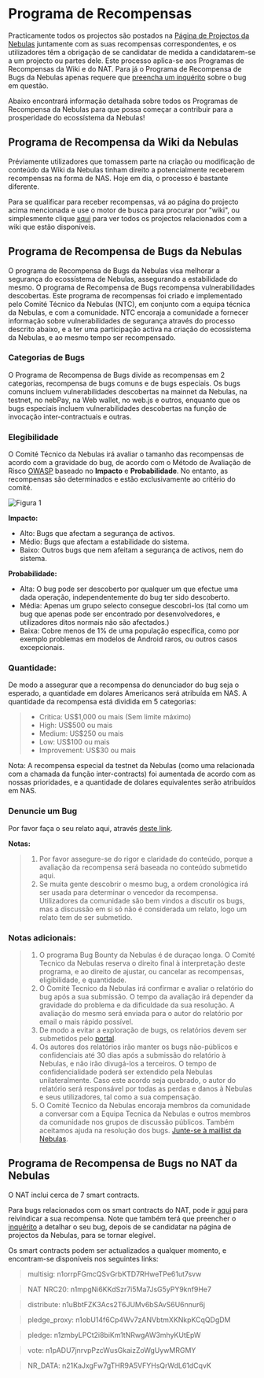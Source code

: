 # Programa de Recompensas
Practicamente todos os projectos são postados na [Página de Projectos da Nebulas](https://go.nebulas.io) juntamente com as suas recompensas correspondentes, e os utilizadores têm a obrigação de se candidatar de medida a candidatarem-se a um projecto ou partes dele. Este processo aplica-se aos Programas de Recompensas da Wiki e do NAT. Para já o Programa de Recompensa de Bugs da Nebulas apenas requere que [preencha um inquérito](https://docs.google.com/forms/d/e/1FAIpQLScaCeODU26maPJIuyCkX6Lsa0A5Xi2AZ_z-mvKlHmd89_CaXQ/viewform) sobre o bug em questão.

Abaixo encontrará informação detalhada sobre todos os Programas de Recompensa da Nebulas para que possa começar a contribuir para a prosperidade do ecossístema da Nebulas!

## Programa de Recompensa da Wiki da Nebulas
Préviamente utilizadores que tomassem parte na criação ou modificação de conteúdo da Wiki da Nebulas tinham direito a potencialmente receberem recompensas na forma de NAS. Hoje em dia, o processo é bastante diferente.

Para se qualificar para receber recompensas, vá ao página do projecto acima mencionada e use o motor de busca para procurar por "wiki", ou simplesmente clique [aqui](https://go.nebulas.io/search?q=wiki) para ver todos os projectos relacionados com a wiki que estão disponíveis.

## Programa de Recompensa de Bugs da Nebulas
O programa de Recompensa de Bugs da Nebulas visa melhorar a segurança do ecossístema de Nebulas, assegurando a estabilidade do mesmo. O programa de Recompensa de Bugs recompensa vulnerabilidades descobertas. Este programa de recompensas foi criado e implementado pelo Comité Técnico da Nebulas (NTC), em conjunto com a equipa técnica da Nebulas, e com a comunidade. NTC encoraja a comunidade a fornecer informação sobre vulnerabilidades de segurança através do processo descrito abaixo, e a ter uma participação activa na criação do ecossístema da Nebulas, e ao mesmo tempo ser recompensado.

### Categorias de Bugs
O Programa de Recompensa de Bugs divide as recompensas em 2 categorias, recompensa de bugs comuns e de bugs especiais. Os bugs comuns incluem vulnerabilidades descobertas na mainnet da Nebulas, na testnet, no nebPay, na Web wallet, no web.js e outros, enquanto que os bugs especiais incluem vulnerabilidades descobertas na função de invocação inter-contractuais e outras.

### Elegibilidade
O Comité Técnico da Nebulas irá avaliar o tamanho das recompensas de acordo com a gravidade do bug, de acordo com o Método de Avaliação de Risco [OWASP](https://www.owasp.org/index.php/OWASP_Risk_Rating_Methodology) baseado no **Impacto** e **Probabilidade**. No entanto, as recompensas são determinados e estão exclusivamente ao critério do comité. 

![Figura 1](https://cdn-images-1.medium.com/max/1600/1*rR7P3JTHT2KFAYTDodsilw.jpeg)

**Impacto:**
- Alto: Bugs que afectam a segurança de activos.
- Médio: Bugs que afectam a estabilidade do sistema.
- Baixo: Outros bugs que nem afeitam a segurança de activos, nem do sistema.

**Probabilidade:**
- Alta: O bug pode ser descoberto por qualquer um que efectue uma dada operação, independentemente do bug ter sido descoberto.
- Média: Apenas um grupo selecto consegue descobri-los (tal como um bug que apenas pode ser encontrado por desenvolvedores, e utilizadores ditos normais não são afectados.)
- Baixa: Cobre menos de 1% de uma população específica, como por exemplo problemas em modelos de Android raros, ou outros casos excepcionais. 

### Quantidade:
De modo a assegurar que a recompensa do denunciador do bug seja o esperado, a quantidade em dolares Americanos será atribuída em NAS. A quantidade da recompensa está dividida em 5 categorias:

> - Critica: US$1,000 ou mais (Sem limite máximo)
> - High: US$500 ou mais
> - Medium: US$250 ou mais
> - Low: US$100 ou mais
> - Improvement: US$30 ou mais

Nota: A recompensa especial da testnet da Nebulas (como uma relacionada com a chamada da função inter-contracts) foi aumentada de acordo com as nossas prioridades, e a quantidade de dolares equivalentes serão atribuídos em NAS.

### Denuncie um Bug
Por favor faça o seu relato aqui, através [deste link](https://goo.gl/forms/5ysl61Mjpn6yDEuN2).

**Notas:**

> 1. Por favor assegure-se do rigor e claridade do conteúdo, porque a avaliação da recompensa será baseada no conteúdo submetido aqui.
> 2. Se muita gente descobrir o mesmo bug, a ordem cronológica irá ser usada para determinar o vencedor da recompensa. Utilizadores da comunidade são bem vindos a discutir os bugs, mas a discussão em si só não é considerada um relato, logo um relato tem de ser submetido. 

### Notas adicionais:
> 1. O programa Bug Bounty da Nebulas é de duraçao longa. O Comité Tecnico da Nebulas reserva o direito final à interpretação deste programa, e ao direito de ajustar, ou cancelar as recompensas, eligibilidade, e quantidade.
> 2. O Comité Tecnico da Nebulas irá confirmar e avaliar o relatório do bug após a sua submissão. O tempo da avaliação irá depender da gravidade do problema e da dificuldade da sua resolução. A avaliação do mesmo será enviada para o autor do relatório por email o mais rápido possível. 
> 3. De modo a evitar a exploração de bugs, os relatórios devem ser submetidos pelo [portal](https://docs.google.com/forms/d/e/1FAIpQLScaCeODU26maPJIuyCkX6Lsa0A5Xi2AZ_z-mvKlHmd89_CaXQ/viewform). 
> 4. Os autores dos relatórios irão manter os bugs não-públicos e confidenciais até 30 dias após a submissão do relatório à Nebulas, e não irão divugá-los a terceiros. O tempo de confidencialidade poderá ser extendido pela Nebulas unilateralmente. Caso este acordo seja quebrado, o autor do relatório será responsável por todas as perdas e danos à Nebulas e seus utilizadores, tal como a sua compensação.
> 5. O Comité Tecnico da Nebulas encoraja membros da comunidade a conversar com a Equipa Tecnica da Nebulas e outros membros da comunidade nos grupos de discussão públicos. Também aceitamos ajuda na resolução dos bugs. [Junte-se à maillist da Nebulas](https://lists.nebulas.io/icgi-bin/mailman/listinfo).

## Programa de Recompensa de Bugs no NAT da Nebulas
O NAT inclui cerca de 7 smart contracts.

Para bugs relacionados com os smart contracts do NAT, pode ir [aqui](https://go.nebulas.io/project/147) para reivindicar a sua recompensa. Note que também terá que preencher o [inquérito](https://docs.google.com/forms/d/e/1FAIpQLScaCeODU26maPJIuyCkX6Lsa0A5Xi2AZ_z-mvKlHmd89_CaXQ/viewform) a detalhar o seu bug, depois de se candidatar na página de projectos da Nebulas, para se tornar elegível.

Os smart contracts podem ser actualizados a qualquer momento, e encontram-se disponíveis nos seguintes links:

> multisig: n1orrpFGmcQSvGrbKTD7RHweTPe61ut7svw

> NAT NRC20: n1mpgNi6KKdSzr7i5Ma7JsG5yPY9knf9He7

> distribute: n1uBbtFZK3Acs2T6JUMv6bSAvS6U6nnur6j

> pledge_proxy: n1obU14f6Cp4Wv7zANVbtmXKNkpKCqQDgDM

> pledge: n1zmbyLPCt2i8biKm1tNRwgAW3mhyKUtEpW

> vote: n1pADU7jnrvpPzcWusGkaizZoWgUywMRGMY

> NR_DATA: n21KaJxgFw7gTHR9A5VFYHsQrWdL61dCqvK

